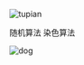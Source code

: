 ![tupian](https://i.loli.net/2021/09/02/v2S4euchCiUgaF7.png)

随机算法
染色算法

![dog](https://gitee.com/owenlee233/image_store/raw/master/dog.jpeg)